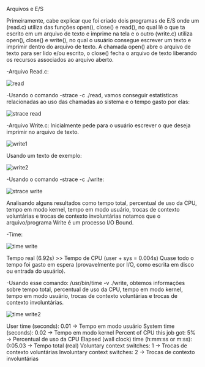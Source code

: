 
Arquivos e E/S



 Primeiramente, cabe explicar que foi criado dois programas de E/S onde um (read.c) utiliza das funções open(), close() e read(), no qual lê o que ta escrito em um arquivo de texto e imprime na tela e o outro (write.c) 
utiliza open(), close() e write(), no qual o usuário consegue escrever um texto e imprimir dentro do arquivo de texto. A chamada open() abre o arquivo de texto para ser lido e/ou escrito, o close() fecha o arquivo de texto
liberando os recursos associados ao arquivo aberto.

        
-Arquivo Read.c:

![read](https://github.com/user-attachments/assets/732edeac-cf66-443d-9775-a7f31a9c83ee)

 

-Usando o comando -strace -c ./read, vamos conseguir estatísticas relacionadas ao uso das chamadas ao sistema e o tempo gasto por elas:

 ![strace read](https://github.com/user-attachments/assets/8c07de01-0c0f-4882-939a-6cd1aa8a9552)



 -Arquivo Write.c: Inicialmente pede para o usuário escrever o que deseja imprimir no arquivo de texto.
 
 ![write1](https://github.com/user-attachments/assets/b12ed9d1-8cd5-47f0-adbf-555f0f6b16ec)



  Usando um texto de exemplo:

  ![write2](https://github.com/user-attachments/assets/dd8979bc-31cd-4559-b1be-617804612df3)


  


-Usando o comando -strace -c ./write:

 ![strace write](https://github.com/user-attachments/assets/0a5016e9-124e-422f-9424-ef26580b64e4)



 Analisando alguns resultados como tempo total, percentual de uso da CPU, tempo em modo kernel, tempo em modo usuário, trocas de contexto voluntárias e trocas de contexto involuntárias notamos que o arquivo/programa Write
é um processo I/O Bound.

-Time:

 ![time write](https://github.com/user-attachments/assets/eece7677-5b17-44aa-961c-0a03fe76a655)
 
Tempo real (6.92s) >> Tempo de CPU (user + sys = 0.004s)
Quase todo o tempo foi gasto em espera (provavelmente por I/O, como escrita em disco ou entrada do usuário).



-Usando esse comando: /usr/bin/time -v ./write, obtemos informações sobre tempo total, percentual de uso da CPU, tempo em modo kernel, tempo em modo usuário, trocas de contexto voluntárias e trocas de contexto involuntárias. 

 ![time write2](https://github.com/user-attachments/assets/d8aeeec9-13fd-4134-944a-8a2ade3811f5)

   User time (seconds): 0.01       → Tempo em modo usuário
   System time (seconds): 0.02     → Tempo em modo kernel
   Percent of CPU this job got: 5% → Percentual de uso da CPU
   Elapsed (wall clock) time (h:mm:ss or m:ss): 0:05.03 → Tempo total (real)
   Voluntary context switches: 1    → Trocas de contexto voluntárias
   Involuntary context switches: 2  → Trocas de contexto involuntárias

 












 

 

   
    


